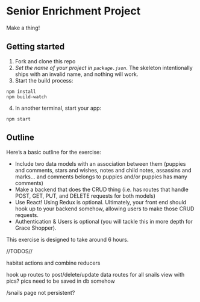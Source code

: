 # Senior Enrichment Project

Make a thing!

## Getting started

1. Fork and clone this repo
2. *Set the name of your project in `package.json`*. The skeleton intentionally ships with an invalid name,
and nothing will work.
3. Start the build process:
```
npm install
npm build-watch
```

4. In another terminal, start your app:

```
npm start
```

## Outline

Here’s a basic outline for the exercise:
- Include two data models with an association between them (puppies and comments, stars and wishes, notes and child notes, assassins and marks… and comments belongs to puppies and/or puppies has many comments)
- Make a backend that does the CRUD thing (i.e. has routes that handle POST, GET, PUT, and DELETE requests for both models)
- Use React! Using Redux is optional. Ultimately, your front end should hook up to your backend somehow, allowing users to make those CRUD requests.
- Authentication & Users is optional (you will tackle this in more depth for Grace Shopper).

This exercise is designed to take around 6 hours.

//TODOS//

habitat actions and combine reducers

hook up routes to post/delete/update data
routes for all snails view with pics?
	pics need to be saved in db somehow

/snails page not persistent?



























